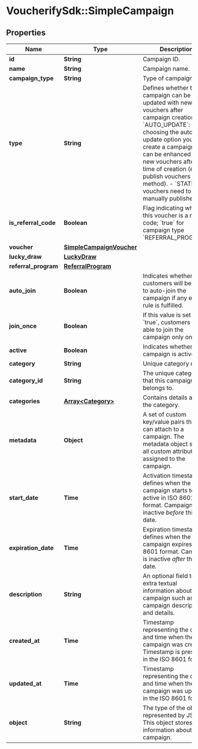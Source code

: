 # VoucherifySdk::SimpleCampaign

## Properties

| Name | Type | Description | Notes |
| ---- | ---- | ----------- | ----- |
| **id** | **String** | Campaign ID. | [optional] |
| **name** | **String** | Campaign name. | [optional] |
| **campaign_type** | **String** | Type of campaign. | [optional] |
| **type** | **String** | Defines whether the campaign can be updated with new vouchers after campaign creation. - &#x60;AUTO_UPDATE&#x60;: By choosing the auto update option you will create a campaign that can be enhanced by new vouchers after the time of creation (e.g. by publish vouchers method). -  &#x60;STATIC&#x60;: vouchers need to be manually published. | [optional] |
| **is_referral_code** | **Boolean** | Flag indicating whether this voucher is a referral code; &#x60;true&#x60; for campaign type &#x60;REFERRAL_PROGRAM&#x60;. | [optional] |
| **voucher** | [**SimpleCampaignVoucher**](SimpleCampaignVoucher.md) |  | [optional] |
| **lucky_draw** | [**LuckyDraw**](LuckyDraw.md) |  | [optional] |
| **referral_program** | [**ReferralProgram**](ReferralProgram.md) |  | [optional] |
| **auto_join** | **Boolean** | Indicates whether customers will be able to auto-join the campaign if any earning rule is fulfilled. | [optional] |
| **join_once** | **Boolean** | If this value is set to &#x60;true&#x60;, customers will be able to join the campaign only once. | [optional] |
| **active** | **Boolean** | Indicates whether the campaign is active. | [optional] |
| **category** | **String** | Unique category name. | [optional] |
| **category_id** | **String** | The unique category ID that this campaign belongs to. | [optional] |
| **categories** | [**Array&lt;Category&gt;**](Category.md) | Contains details about the category. | [optional] |
| **metadata** | **Object** | A set of custom key/value pairs that you can attach to a campaign. The metadata object stores all custom attributes assigned to the campaign. | [optional] |
| **start_date** | **Time** | Activation timestamp defines when the campaign starts to be active in ISO 8601 format. Campaign is inactive *before* this date.  | [optional] |
| **expiration_date** | **Time** | Expiration timestamp defines when the campaign expires in ISO 8601 format.  Campaign is inactive *after* this date. | [optional] |
| **description** | **String** | An optional field to keep extra textual information about the campaign such as a campaign description and details. | [optional] |
| **created_at** | **Time** | Timestamp representing the date and time when the campaign was created. Timestamp is presented in the ISO 8601 format. | [optional] |
| **updated_at** | **Time** | Timestamp representing the date and time when the campaign was updated in the ISO 8601 format. | [optional] |
| **object** | **String** | The type of the object represented by JSON. This object stores information about the campaign. | [optional][default to &#39;campaign&#39;] |

